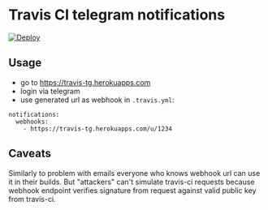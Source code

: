 # Travis CI telegram notifications

[![Deploy](https://www.herokucdn.com/deploy/button.svg)](https://heroku.com/deploy?template=https://github.com/vanyakosmos/travis-tg-notifier/tree/master)

## Usage

- go to https://travis-tg.herokuapps.com
- login via telegram
- use generated url as webhook in `.travis.yml`:
```
notifications:
  webhooks:
    - https://travis-tg.herokuapps.com/u/1234
```

## Caveats

Similarly to problem with emails everyone who knows webhook url can use it in their builds. 
But "attackers" can't simulate travis-ci requests because webhook endpoint verifies signature 
from request against valid public key from travis-ci.

